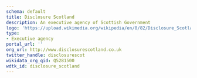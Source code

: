 ```yaml
---
schema: default
title: Disclosure Scotland
description: An executive agency of Scottish Government
logo: 'https://upload.wikimedia.org/wikipedia/en/8/82/Disclosure_Scotland_logo.png'
type:
- Executive agency
portal_url: ''
org_url: http://www.disclosurescotland.co.uk
twitter_handle: disclosurescot
wikidata_org_qid: Q5281500
wdtk_id: disclosure_scotland
---
```

